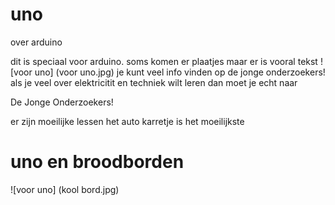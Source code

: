 # uno
over arduino

dit is speciaal voor arduino.
soms komen er plaatjes maar er is vooral tekst
![voor uno] (voor uno.jpg)
je kunt veel info vinden op de jonge onderzoekers!
als je veel over elektricitit en techniek wilt leren dan moet je 
echt naar

De Jonge Onderzoekers!

er zijn moeilijke lessen het auto karretje is het
moeilijkste

# uno en broodborden

![voor uno] (kool bord.jpg)
